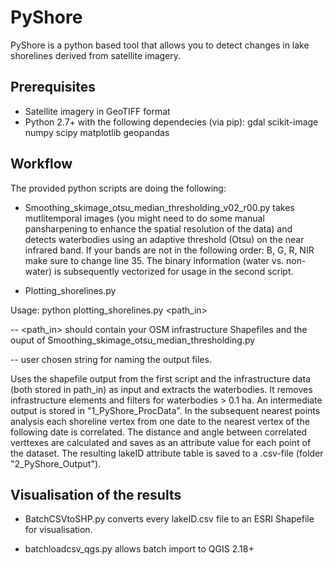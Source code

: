 # PyShore 

PyShore is a python based tool that allows you to detect changes in lake shorelines derived from satellite imagery. 

## Prerequisites

- Satellite imagery in GeoTIFF format
- Python 2.7+ with the following dependecies (via pip): gdal scikit-image numpy scipy matplotlib geopandas

## Workflow

The provided python scripts are doing the following:
- Smoothing_skimage_otsu_median_thresholding_v02_r00.py takes mutlitemporal images (you might need to do some manual pansharpening to enhance the spatial resolution of the data) and detects waterbodies using an adaptive threshold (Otsu) on the near infrared band. If your bands are not in the following order: B, G, R, NIR make sure to change line 35.
The binary information (water vs. non-water) is subsequently vectorized for usage in the second script.

- Plotting_shorelines.py 

Usage: python plotting_shorelines.py <path_in> <sitename> 

-- <path_in> should contain your OSM infrastructure Shapefiles and the ouput of Smoothing_skimage_otsu_median_thresholding.py 

-- <sitename> user chosen string for naming the output files. 

Uses the shapefile output from the first script and the infrastructure data (both stored in path_in) as input and extracts the waterbodies. It removes infrastructure elements and filters for waterbodies > 0.1 ha. An intermediate output is stored in "1_PyShore_ProcData".
In the subsequent nearest points analysis each shoreline vertex from one date to the nearest vertex of the following date is correlated. The distance and angle between correlated verttexes are calculated and saves as an attribute value for each point of the dataset. 
The resulting lakeID attribute table is saved to a .csv-file (folder "2_PyShore_Output").

## Visualisation of the results

- BatchCSVtoSHP.py converts every lakeID.csv file to an ESRI Shapefile for visualisation. 

- batchloadcsv_qgs.py allows batch import to QGIS 2.18+


